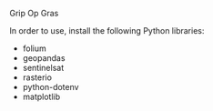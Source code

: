 Grip Op Gras

In order to use, install the following Python libraries:
- folium
- geopandas
- sentinelsat
- rasterio
- python-dotenv
- matplotlib
